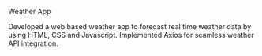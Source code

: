 Weather App

Developed a web based weather app to forecast real time weather data by using HTML, CSS
and Javascript.
Implemented Axios for seamless weather API integration.
